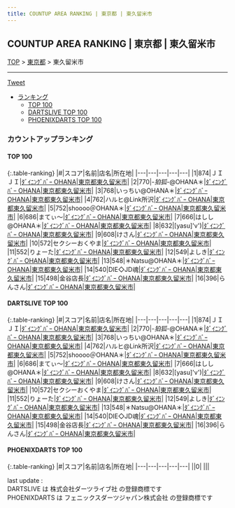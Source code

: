 ```yaml
---
title: COUNTUP AREA RANKING | 東京都 | 東久留米市
---
```

## COUNTUP AREA RANKING | 東京都 | 東久留米市

[TOP](/darts/rank/) > [東京都](/darts/rank/東京都/) > 東久留米市

___

<a href="https://twitter.com/share?ref_src=twsrc%5Etfw" data-text="COUNTUP AREA RANKING | 東京都東久留米市" class="twitter-share-button" data-hashtags="DARTSLIVE,PHOENIXDARTS,darts,ダーツ" data-show-count="false">Tweet</a>

* [ランキング](#カウントアップランキング)
    * [TOP 100](#top-100)
    * [DARTSLIVE TOP 100](#dartslive-top-100)
    * [PHOENIXDARTS TOP 100](#phoenixdarts-top-100)

### カウントアップランキング

#### TOP 100



{:.table-ranking}
|#|スコア|名前|店名|所在地|
|---|---|---|---|---|
|1|874|<span class="rank-name-dl">ＪＩＪＩ</span>|<a href="https://search.dartslive.com/jp/shop/41985d6634aaf8980d9b047a20a7ba1e">ﾀﾞｲﾆﾝｸﾞﾊﾞｰ OHANA</a>|<a href="/darts/rank/東京都/東久留米市">東京都東久留米市</a>|
|2|770|<span class="rank-name-dl">*-狛狐-*@OHANA＊</span>|<a href="https://search.dartslive.com/jp/shop/41985d6634aaf8980d9b047a20a7ba1e">ﾀﾞｲﾆﾝｸﾞﾊﾞｰ OHANA</a>|<a href="/darts/rank/東京都/東久留米市">東京都東久留米市</a>|
|3|768|<span class="rank-name-dl">いっちい@OHANA＊</span>|<a href="https://search.dartslive.com/jp/shop/41985d6634aaf8980d9b047a20a7ba1e">ﾀﾞｲﾆﾝｸﾞﾊﾞｰ OHANA</a>|<a href="/darts/rank/東京都/東久留米市">東京都東久留米市</a>|
|4|762|<span class="rank-name-dl">ハルヒ@Link所沢</span>|<a href="https://search.dartslive.com/jp/shop/41985d6634aaf8980d9b047a20a7ba1e">ﾀﾞｲﾆﾝｸﾞﾊﾞｰ OHANA</a>|<a href="/darts/rank/東京都/東久留米市">東京都東久留米市</a>|
|5|752|<span class="rank-name-dl">shoooo＠OHANA＊</span>|<a href="https://search.dartslive.com/jp/shop/41985d6634aaf8980d9b047a20a7ba1e">ﾀﾞｲﾆﾝｸﾞﾊﾞｰ OHANA</a>|<a href="/darts/rank/東京都/東久留米市">東京都東久留米市</a>|
|6|686|<span class="rank-name-dl">まてぃ～</span>|<a href="https://search.dartslive.com/jp/shop/41985d6634aaf8980d9b047a20a7ba1e">ﾀﾞｲﾆﾝｸﾞﾊﾞｰ OHANA</a>|<a href="/darts/rank/東京都/東久留米市">東京都東久留米市</a>|
|7|666|<span class="rank-name-dl">はしし@OHANA＊</span>|<a href="https://search.dartslive.com/jp/shop/41985d6634aaf8980d9b047a20a7ba1e">ﾀﾞｲﾆﾝｸﾞﾊﾞｰ OHANA</a>|<a href="/darts/rank/東京都/東久留米市">東京都東久留米市</a>|
|8|632|<span class="rank-name-dl">[yasu]&#x27;v&#x27;)</span>|<a href="https://search.dartslive.com/jp/shop/41985d6634aaf8980d9b047a20a7ba1e">ﾀﾞｲﾆﾝｸﾞﾊﾞｰ OHANA</a>|<a href="/darts/rank/東京都/東久留米市">東京都東久留米市</a>|
|9|608|<span class="rank-name-dl">けさん</span>|<a href="https://search.dartslive.com/jp/shop/41985d6634aaf8980d9b047a20a7ba1e">ﾀﾞｲﾆﾝｸﾞﾊﾞｰ OHANA</a>|<a href="/darts/rank/東京都/東久留米市">東京都東久留米市</a>|
|10|572|<span class="rank-name-dl">セクシーおくやま</span>|<a href="https://search.dartslive.com/jp/shop/41985d6634aaf8980d9b047a20a7ba1e">ﾀﾞｲﾆﾝｸﾞﾊﾞｰ OHANA</a>|<a href="/darts/rank/東京都/東久留米市">東京都東久留米市</a>|
|11|552|<span class="rank-name-dl">りょーた</span>|<a href="https://search.dartslive.com/jp/shop/41985d6634aaf8980d9b047a20a7ba1e">ﾀﾞｲﾆﾝｸﾞﾊﾞｰ OHANA</a>|<a href="/darts/rank/東京都/東久留米市">東京都東久留米市</a>|
|12|549|<span class="rank-name-dl">よしき</span>|<a href="https://search.dartslive.com/jp/shop/41985d6634aaf8980d9b047a20a7ba1e">ﾀﾞｲﾆﾝｸﾞﾊﾞｰ OHANA</a>|<a href="/darts/rank/東京都/東久留米市">東京都東久留米市</a>|
|13|548|<span class="rank-name-dl">＊Natsu@OHANA＊</span>|<a href="https://search.dartslive.com/jp/shop/41985d6634aaf8980d9b047a20a7ba1e">ﾀﾞｲﾆﾝｸﾞﾊﾞｰ OHANA</a>|<a href="/darts/rank/東京都/東久留米市">東京都東久留米市</a>|
|14|540|<span class="rank-name-dl">DIE◇JD魂</span>|<a href="https://search.dartslive.com/jp/shop/41985d6634aaf8980d9b047a20a7ba1e">ﾀﾞｲﾆﾝｸﾞﾊﾞｰ OHANA</a>|<a href="/darts/rank/東京都/東久留米市">東京都東久留米市</a>|
|15|498|<span class="rank-name-dl">金谷店長</span>|<a href="https://search.dartslive.com/jp/shop/41985d6634aaf8980d9b047a20a7ba1e">ﾀﾞｲﾆﾝｸﾞﾊﾞｰ OHANA</a>|<a href="/darts/rank/東京都/東久留米市">東京都東久留米市</a>|
|16|396|<span class="rank-name-dl">らんさん</span>|<a href="https://search.dartslive.com/jp/shop/41985d6634aaf8980d9b047a20a7ba1e">ﾀﾞｲﾆﾝｸﾞﾊﾞｰ OHANA</a>|<a href="/darts/rank/東京都/東久留米市">東京都東久留米市</a>|


#### DARTSLIVE TOP 100



{:.table-ranking}
|#|スコア|名前|店名|所在地|
|---|---|---|---|---|
|1|874|<span class="rank-name-dl">ＪＩＪＩ</span>|<a href="https://search.dartslive.com/jp/shop/41985d6634aaf8980d9b047a20a7ba1e">ﾀﾞｲﾆﾝｸﾞﾊﾞｰ OHANA</a>|<a href="/darts/rank/東京都/東久留米市">東京都東久留米市</a>|
|2|770|<span class="rank-name-dl">*-狛狐-*@OHANA＊</span>|<a href="https://search.dartslive.com/jp/shop/41985d6634aaf8980d9b047a20a7ba1e">ﾀﾞｲﾆﾝｸﾞﾊﾞｰ OHANA</a>|<a href="/darts/rank/東京都/東久留米市">東京都東久留米市</a>|
|3|768|<span class="rank-name-dl">いっちい@OHANA＊</span>|<a href="https://search.dartslive.com/jp/shop/41985d6634aaf8980d9b047a20a7ba1e">ﾀﾞｲﾆﾝｸﾞﾊﾞｰ OHANA</a>|<a href="/darts/rank/東京都/東久留米市">東京都東久留米市</a>|
|4|762|<span class="rank-name-dl">ハルヒ@Link所沢</span>|<a href="https://search.dartslive.com/jp/shop/41985d6634aaf8980d9b047a20a7ba1e">ﾀﾞｲﾆﾝｸﾞﾊﾞｰ OHANA</a>|<a href="/darts/rank/東京都/東久留米市">東京都東久留米市</a>|
|5|752|<span class="rank-name-dl">shoooo＠OHANA＊</span>|<a href="https://search.dartslive.com/jp/shop/41985d6634aaf8980d9b047a20a7ba1e">ﾀﾞｲﾆﾝｸﾞﾊﾞｰ OHANA</a>|<a href="/darts/rank/東京都/東久留米市">東京都東久留米市</a>|
|6|686|<span class="rank-name-dl">まてぃ～</span>|<a href="https://search.dartslive.com/jp/shop/41985d6634aaf8980d9b047a20a7ba1e">ﾀﾞｲﾆﾝｸﾞﾊﾞｰ OHANA</a>|<a href="/darts/rank/東京都/東久留米市">東京都東久留米市</a>|
|7|666|<span class="rank-name-dl">はしし@OHANA＊</span>|<a href="https://search.dartslive.com/jp/shop/41985d6634aaf8980d9b047a20a7ba1e">ﾀﾞｲﾆﾝｸﾞﾊﾞｰ OHANA</a>|<a href="/darts/rank/東京都/東久留米市">東京都東久留米市</a>|
|8|632|<span class="rank-name-dl">[yasu]&#x27;v&#x27;)</span>|<a href="https://search.dartslive.com/jp/shop/41985d6634aaf8980d9b047a20a7ba1e">ﾀﾞｲﾆﾝｸﾞﾊﾞｰ OHANA</a>|<a href="/darts/rank/東京都/東久留米市">東京都東久留米市</a>|
|9|608|<span class="rank-name-dl">けさん</span>|<a href="https://search.dartslive.com/jp/shop/41985d6634aaf8980d9b047a20a7ba1e">ﾀﾞｲﾆﾝｸﾞﾊﾞｰ OHANA</a>|<a href="/darts/rank/東京都/東久留米市">東京都東久留米市</a>|
|10|572|<span class="rank-name-dl">セクシーおくやま</span>|<a href="https://search.dartslive.com/jp/shop/41985d6634aaf8980d9b047a20a7ba1e">ﾀﾞｲﾆﾝｸﾞﾊﾞｰ OHANA</a>|<a href="/darts/rank/東京都/東久留米市">東京都東久留米市</a>|
|11|552|<span class="rank-name-dl">りょーた</span>|<a href="https://search.dartslive.com/jp/shop/41985d6634aaf8980d9b047a20a7ba1e">ﾀﾞｲﾆﾝｸﾞﾊﾞｰ OHANA</a>|<a href="/darts/rank/東京都/東久留米市">東京都東久留米市</a>|
|12|549|<span class="rank-name-dl">よしき</span>|<a href="https://search.dartslive.com/jp/shop/41985d6634aaf8980d9b047a20a7ba1e">ﾀﾞｲﾆﾝｸﾞﾊﾞｰ OHANA</a>|<a href="/darts/rank/東京都/東久留米市">東京都東久留米市</a>|
|13|548|<span class="rank-name-dl">＊Natsu@OHANA＊</span>|<a href="https://search.dartslive.com/jp/shop/41985d6634aaf8980d9b047a20a7ba1e">ﾀﾞｲﾆﾝｸﾞﾊﾞｰ OHANA</a>|<a href="/darts/rank/東京都/東久留米市">東京都東久留米市</a>|
|14|540|<span class="rank-name-dl">DIE◇JD魂</span>|<a href="https://search.dartslive.com/jp/shop/41985d6634aaf8980d9b047a20a7ba1e">ﾀﾞｲﾆﾝｸﾞﾊﾞｰ OHANA</a>|<a href="/darts/rank/東京都/東久留米市">東京都東久留米市</a>|
|15|498|<span class="rank-name-dl">金谷店長</span>|<a href="https://search.dartslive.com/jp/shop/41985d6634aaf8980d9b047a20a7ba1e">ﾀﾞｲﾆﾝｸﾞﾊﾞｰ OHANA</a>|<a href="/darts/rank/東京都/東久留米市">東京都東久留米市</a>|
|16|396|<span class="rank-name-dl">らんさん</span>|<a href="https://search.dartslive.com/jp/shop/41985d6634aaf8980d9b047a20a7ba1e">ﾀﾞｲﾆﾝｸﾞﾊﾞｰ OHANA</a>|<a href="/darts/rank/東京都/東久留米市">東京都東久留米市</a>|


#### PHOENIXDARTS TOP 100



{:.table-ranking}
|#|スコア|名前|店名|所在地|
|---|---|---|---|---|
||0|<span class="rank-name-dl"> </span>|<a href=""></a>|<a href="/darts/rank//"></a>|


<div class="footer border-top border-gray-light mt-5 pt-3 text-right text-gray">
    last update : <span style="font-weight: italic" id="foot_last_modified"></span><br />
    DARTSLIVE は 株式会社ダーツライブ社 の登録商標です<br />
    PHOENIXDARTS は フェニックスダーツジャパン株式会社 の登録商標です<br />
</div>

<script src="https://cdnjs.cloudflare.com/ajax/libs/jquery.tablesorter/2.31.3/js/jquery.tablesorter.min.js" integrity="sha512-qzgd5cYSZcosqpzpn7zF2ZId8f/8CHmFKZ8j7mU4OUXTNRd5g+ZHBPsgKEwoqxCtdQvExE5LprwwPAgoicguNg==" crossorigin="anonymous" referrerpolicy="no-referrer"></script>
<link rel="stylesheet" href="https://cdnjs.cloudflare.com/ajax/libs/jquery.tablesorter/2.31.3/css/theme.default.min.css" integrity="sha512-wghhOJkjQX0Lh3NSWvNKeZ0ZpNn+SPVXX1Qyc9OCaogADktxrBiBdKGDoqVUOyhStvMBmJQ8ZdMHiR3wuEq8+w==" crossorigin="anonymous" referrerpolicy="no-referrer" />
<script>
$(function() {
    $(".table-ranking").tablesorter({sortList:[[0, 0]]});
    $("#foot_last_modified").text(formatDate(new Date(document.lastModified), 'yyyy-MM-dd HH:mm:ss'));
});
</script>

<script async src="https://platform.twitter.com/widgets.js" charset="utf-8"></script>